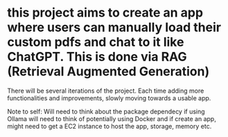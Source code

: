 # this project aims to create an app where users can manually load their custom pdfs and chat to it like ChatGPT. This is done via RAG (Retrieval Augmented Generation)


There will be several iterations of the project. Each time adding more functionalities and improvements, slowly moving towards a usable app. 


Note to self: Will need to think about the package dependecy if using Ollama will need to think of potentially using Docker and if create an app, might need to get a EC2 instance to host the app, storage, memory etc. 
